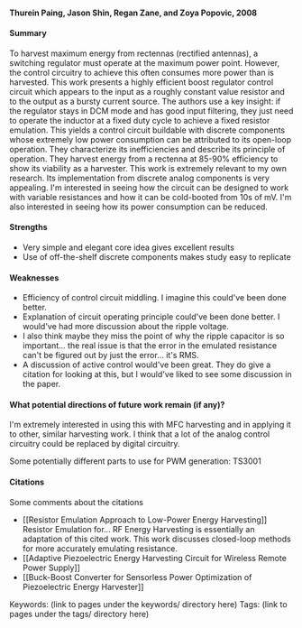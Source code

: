 #### Thurein Paing, Jason Shin, Regan Zane, and Zoya Popovic, 2008
#### Summary
To harvest maximum energy from rectennas (rectified antennas), a switching regulator must operate at the maximum power point. However, the control circuitry to achieve this often consumes more power than is harvested. This work presents a highly efficient boost regulator control circuit which appears to the input as a roughly constant value resistor and to the output as a bursty current source.
The authors use a key insight: if the regulator stays in DCM mode and has good input filtering, they just need to operate the inductor at a fixed duty cycle to achieve a fixed resistor emulation. This yields a control circuit buildable with discrete components whose extremely low power consumption can be attributed to its open-loop operation. They characterize its inefficiencies and describe its principle of operation. They harvest energy from a rectenna at 85-90% efficiency to show its viability as a harvester.
This work is extremely relevant to my own research. Its implementation from discrete analog components is very appealing. I'm interested in seeing how the circuit can be designed to work with variable resistances and how it can be cold-booted from 10s of mV. I'm also interested in seeing how its power consumption can be reduced.

#### Strengths
  - Very simple and elegant core idea gives excellent results
  - Use of off-the-shelf discrete components makes study easy to replicate

#### Weaknesses
  - Efficiency of control circuit middling. I imagine this could've been done better.
  - Explanation of circuit operating principle could've been done better. I would've had more discussion about the ripple voltage.
  - I also think maybe they miss the point of why the ripple capacitor is so important... the real issue is that the error in the emulated resistance can't be figured out by just the error... it's RMS.
  - A discussion of active control would've been great. They do give a citation for looking at this, but I would've liked to see some discussion in the paper.

#### What potential directions of future work remain (if any)?
I'm extremely interested in using this with MFC harvesting and in applying it to other, similar harvesting work.
I think that a lot of the analog control circuitry could be replaced by digital circuitry.

Some potentially different parts to use for PWM generation: TS3001

#### Citations
Some comments about the citations
 - [[Resistor Emulation Approach to Low-Power Energy Harvesting]]
   Resistor Emulation for... RF Energy Harvesting is essentially an adaptation of this cited work. This work discusses closed-loop methods for more accurately emulating resistance.
 - [[Adaptive Piezoelectric Energy Harvesting Circuit for Wireless Remote Power Supply]]
 - [[Buck-Boost Converter for Sensorless Power Optimization of Piezoelectric Energy Harvester]]

Keywords: (link to pages under the keywords/ directory here)
Tags: (link to pages under the tags/ directory here)